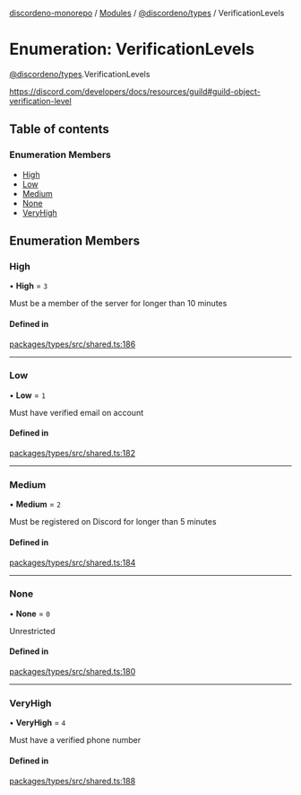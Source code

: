 [discordeno-monorepo](../README.md) / [Modules](../modules.md) / [@discordeno/types](../modules/discordeno_types.md) / VerificationLevels

# Enumeration: VerificationLevels

[@discordeno/types](../modules/discordeno_types.md).VerificationLevels

https://discord.com/developers/docs/resources/guild#guild-object-verification-level

## Table of contents

### Enumeration Members

- [High](discordeno_types.VerificationLevels.md#high)
- [Low](discordeno_types.VerificationLevels.md#low)
- [Medium](discordeno_types.VerificationLevels.md#medium)
- [None](discordeno_types.VerificationLevels.md#none)
- [VeryHigh](discordeno_types.VerificationLevels.md#veryhigh)

## Enumeration Members

### High

• **High** = `3`

Must be a member of the server for longer than 10 minutes

#### Defined in

[packages/types/src/shared.ts:186](https://github.com/deepsarda/discordeno/blob/c6dc30bb/packages/types/src/shared.ts#L186)

---

### Low

• **Low** = `1`

Must have verified email on account

#### Defined in

[packages/types/src/shared.ts:182](https://github.com/deepsarda/discordeno/blob/c6dc30bb/packages/types/src/shared.ts#L182)

---

### Medium

• **Medium** = `2`

Must be registered on Discord for longer than 5 minutes

#### Defined in

[packages/types/src/shared.ts:184](https://github.com/deepsarda/discordeno/blob/c6dc30bb/packages/types/src/shared.ts#L184)

---

### None

• **None** = `0`

Unrestricted

#### Defined in

[packages/types/src/shared.ts:180](https://github.com/deepsarda/discordeno/blob/c6dc30bb/packages/types/src/shared.ts#L180)

---

### VeryHigh

• **VeryHigh** = `4`

Must have a verified phone number

#### Defined in

[packages/types/src/shared.ts:188](https://github.com/deepsarda/discordeno/blob/c6dc30bb/packages/types/src/shared.ts#L188)
